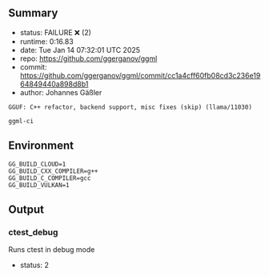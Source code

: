 ## Summary

- status:  FAILURE ❌ (2)
- runtime: 0:16.83
- date:    Tue Jan 14 07:32:01 UTC 2025
- repo:    https://github.com/ggerganov/ggml
- commit:  https://github.com/ggerganov/ggml/commit/cc1a4cff60fb08cd3c236e1964849440a898d8b1
- author:  Johannes Gäßler
```
GGUF: C++ refactor, backend support, misc fixes (skip) (llama/11030)

ggml-ci
```

## Environment

```
GG_BUILD_CLOUD=1
GG_BUILD_CXX_COMPILER=g++
GG_BUILD_C_COMPILER=gcc
GG_BUILD_VULKAN=1
```

## Output

### ctest_debug

Runs ctest in debug mode
- status: 2
```

```

